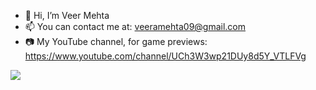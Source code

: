 - 👋 Hi, I’m Veer Mehta
- 📫 You can contact me at: veeramehta09@gmail.com
- 📷 My YouTube channel, for game previews: https://www.youtube.com/channel/UCh3W3wp21DUy8d5Y_VTLFVg

<img src = "https://www.codewars.com/users/Veer%20Mehta/badges/small">
